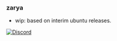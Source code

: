 ### zarya
 - wip: based on interim ubuntu releases.

[![Discord](https://discordapp.com/api/guilds/1045632807663316992/widget.png?style=banner2)](https://discord.gg/JcAZzDSq)
